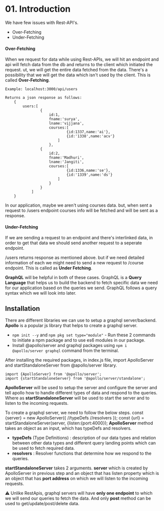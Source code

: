 # 01. Introduction

We have few issues with Rest-API's.

- Over-Fetching
- Under-Fetching

#### Over-Fetching

When we request for data while using Rest-APIs, we will hit an endpoint and api will fetch data from the db and returns to the client which initiated the request. ut, we will get the entire data fetched from the data. There's a possibility that we will get the data which isn't used by the client. This is called **Over-Fetching**.

    Example: localhost:3000/api/users

    Returns a json response as follows:
    	{
    		users:[
    				{
    					id:1,
    					fname:'surya',
    					lname:'vijjana',
    					courses:[
    							{id:1337,name:'ai'},
    							{id:'1338',name:'acv'}
    						]
    					},
    				{
    					id:2,
    					fname:'Madhuri',
    					lname:'Jangiti',
    					courses:[
    							{id:1336,name:'se'},
    							{id:'1339',name:'ds'}
    						]
    					}
    				}
    			]
    	}

In our application, maybe we aren't using courses data. but, when sent a request to /users endpoint courses info will be fetched and will be sent as a response.

#### Under-Fetching

If we are sending a request to an endpoint and there's interlinked data, in order to get that data we should send another request to a seperate endpoint.

/users returns response as mentioned above. but if we need detailed information of each we might need to send a new request to /course endpoint. This is called as **Under Fetching**.

**GraphQL** will be helpful in both of these cases. GraphQL is a **Query Language** that helps us to build the backend to fetch specific data we need for our application based on the queries we send. GraphQL follows a query syntax which we will look into later.

## Installation

There are different libraries we can use to setup a graphql server/backend. **Apollo** is a popular js library that helps to create a graphql server.

- `npm init --y` and `npm pkg set type="module"` - Run these 2 commands to initiate a npm package and to use es6 modules in our package.
- Install @apollo/server and graphql packages using `npm i @apollo/server graphql` command from the terminal.

After installing the required packages, in index.js file, import ApolloServer and startStandaloneServer from @apollo/server library.

    import {ApolloServer} from '@apollo/server';
    import {startStandaloneServer} from '@apollo/server/standalone';

**ApolloServer** will be used to setup the server and configure the server and tell apollo how to handle different types of data and respond to the queries. Where as **startStandaloneServer** will be used to start the server and to listen to the incoming requests.

To create a graphql server, we need to follow the below steps.
const {server} = new ApolloServer({
//typeDefs
//resolvers
});
const {url} = startStandaloneServer(server,
{listen:{port:4000});
**ApolloServer** method takes an object as an input, which has typeDefs and resolvers.

- **typeDefs** (Type Definitions) : description of our data types and relation between other data types and different query landing points which can be used to fetch required data.
- **resolvers** : Resolver functions that determine how we respond to the queries.

**startStandaloneServer** takes 2 arguments. **server** which is created by ApolloServer in previous step and an object that has listen property which is an object that has **port address** on which we will listen to the incoming requests.

:warning: Unlike RestApis, graphql servers will have **only one endpoint** to which we will send our queries to fetch the data. And only **post** method can be used to get/update/post/delete data.
